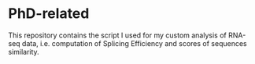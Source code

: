 # PhD-related

This repository contains the script I used for my custom analysis of RNA-seq data, i.e. computation of Splicing Efficiency and scores of sequences similarity.




